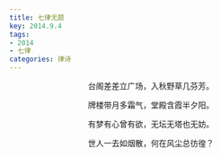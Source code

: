 ```yaml
---
title: 七律无题
key: 2014.9.4
tags: 
- 2014
- 七律
categories: 律诗
---
```


<p align="center">台阁差差立广场，入秋野草几芬芳。
</p>
<p align="center">牌楼带月多霜气，堂殿含霞半夕阳。
</p>
<p align="center">有梦有心曾有欲，无坛无塔也无妨。
</p>
<p align="center">世人一去如烟散，何在风尘总彷徨？
</p>
